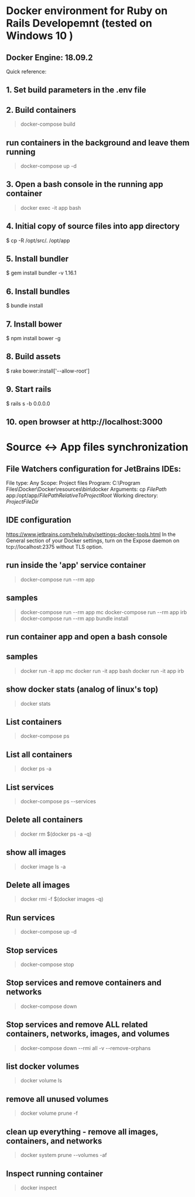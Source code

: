 # Docker environment for Ruby on Rails Developemnt (tested on Windows 10 )
## Docker Engine: 18.09.2

Quick reference:

## 1. Set build parameters in the .env file
## 2. Build containers
> docker-compose build
## run containers in the background and leave them running
> docker-compose up -d
## 3. Open a bash console in the running app container
> docker exec -it app bash
## 4. Initial copy of source files into app directory
$ cp -R /opt/src/. /opt/app
## 5. Install bundler
$ gem install bundler -v 1.16.1
## 6. Install bundles
$ bundle install
## 7. Install bower
$ npm install bower -g
## 8. Build assets
$ rake bower:install['--allow-root']
## 9. Start rails 
$ rails s -b 0.0.0.0
## 10. open browser at http://localhost:3000

# Source <-> App files synchronization
## File Watchers configuration for JetBrains IDEs:
File type: Any
Scope: Project files
Program: C:\Program Files\Docker\Docker\resources\bin\docker
Arguments: cp $FilePath$ app:/opt/app/$FilePathRelativeToProjectRoot$
Working directory: $ProjectFileDir$

## IDE configuration
https://www.jetbrains.com/help/ruby/settings-docker-tools.html
In the General section of your Docker settings, turn on the Expose daemon on tcp://localhost:2375 without TLS option. 

## run <command> inside the 'app' service container
> docker-compose run --rm app <command>
## samples
> docker-compose run --rm app mc
> docker-compose run --rm app irb
> docker-compose run --rm app bundle install

## run container app and open a bash console 
## samples
> docker run -it app mc
> docker run -it app bash
> docker run -it app irb

## show docker stats (analog of linux's top)
> docker stats

## List containers
> docker-compose ps
## List all containers
> docker ps -a
## List services
> docker-compose ps --services
## Delete all containers
> docker rm $(docker ps -a -q)

## show all images
> docker image ls -a
## Delete all images
> docker rmi -f $(docker images -q)

## Run services
> docker-compose up -d
## Stop services
> docker-compose stop
## Stop services and remove containers and networks
> docker-compose down
## Stop services and remove ALL related containers, networks, images, and volumes 
> docker-compose down --rmi all -v --remove-orphans

## list docker volumes
> docker volume ls
## remove all unused volumes
> docker volume prune -f

## clean up everything - remove all images, containers, and networks
> docker system prune --volumes -af

## Inspect running container
> docker inspect <container ID>
